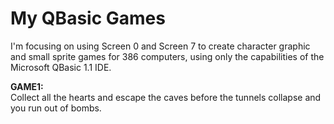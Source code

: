 # My QBasic Games

I'm focusing on using Screen 0 and Screen 7 to create character graphic and small sprite games for 386 computers, using only the capabilities of the Microsoft QBasic 1.1 IDE.

**GAME1:**  
Collect all the hearts and escape the caves before the tunnels collapse and you run out of bombs.  

